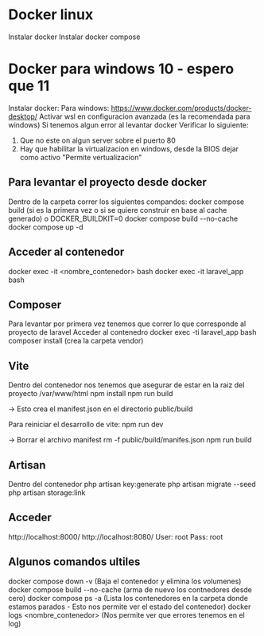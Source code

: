 # Docker linux
Instalar docker 
Instalar docker compose

# Docker para windows 10 - espero que 11
Instalar docker:
    Para windows: https://www.docker.com/products/docker-desktop/
    Activar wsl en configuracion avanzada (es la recomendada para windows)
Si tenemos algun error al levantar docker
Verificar lo siguiente:
1) Que no este on algun server sobre el puerto 80
2) Hay que habilitar la virtualizacion en windows, desde la BIOS dejar como activo "Permite vertualizacion"

## Para levantar el proyecto desde docker
Dentro de la carpeta correr los siguientes compandos:
docker compose build (si es la primera vez o si se quiere construir en base al cache generado)
o DOCKER_BUILDKIT=0 docker compose build --no-cache
docker compose up -d 

## Acceder al contenedor
docker exec -it <nombre_contenedor> bash
    docker exec -it laravel_app bash

## Composer
Para levantar por primera vez tenemos que correr lo que corresponde al proyecto de laravel
Acceder al contenedro
docker exec -ti laravel_app bash
composer install (crea la carpeta vendor)

## Vite
Dentro del contenedor nos tenemos que asegurar de estar en la raiz del proyecto /var/www/html
npm install
npm run build

-> Esto crea el manifest.json en el directorio public/build

Para reiniciar el desarrollo de vite: npm run dev

-> Borrar el archivo manifest
rm -f public/build/manifes.json
npm run build

## Artisan
Dentro del contenedor 
php artisan key:generate
php artisan migrate --seed
php artisan storage:link

## Acceder
http://localhost:8000/
http://localhost:8080/
    User: root
    Pass: root

## Algunos comandos ultiles
docker compose down -v (Baja el contenedor y elimina los volumenes)
docker compose build --no-cache (arma de nuevo los contnedores desde cero)
docker compose ps -a (Lista los contenedores en la carpeta donde estamos parados - Esto nos permite ver el estado del contenedor)
docker logs <nombre_contenedor> (Nos permite ver que errores tenemos en el log)